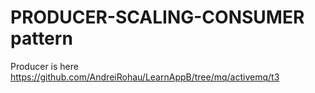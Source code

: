 # PRODUCER-SCALING-CONSUMER pattern

Producer is here https://github.com/AndreiRohau/LearnAppB/tree/mq/activemq/t3

